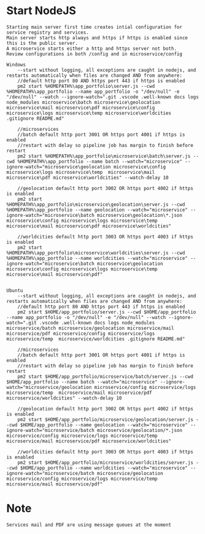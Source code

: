 # Start NodeJS
    
    Starting main server first time creates intial configuration for service registry and services.
    Main server starts http always and https if https is enabled since this is the public server.
    A microservice starts either a http and https server not both.
    Review configurations in both /config and in microservice/config

    Windows
        --start without logging, all exceptions are caught in nodejs, and restarts automatically when files are changed AND from anywhere:
        //default http port 80 AND https port 443 if https is enabled
        pm2 start %HOMEPATH%\app_portfolio\server.js --cwd %HOMEPATH%\app_portfolio --name app_portfolio -o "/dev/null" -e "/dev/null" --watch --ignore-watch=".git .vscode .well-known docs logs node_modules microservice\batch microservice\geolocation microservice\mail microservice\pdf microservice\config microservice\logs microservice\temp microservice\worldcities .gitignore README.md"

        //microservices 
        //batch default http port 3001 OR https port 4001 if https is enabled
        //restart with delay so pipeline job has margin to finish before restart
        pm2 start %HOMEPATH%\app_portfolio\microservice\batch\server.js --cwd %HOMEPATH%\app_portfolio --name batch --watch="microservice" --ignore-watch="microservice\geolocation microservice\config microservice\logs microservice\temp  microservice\mail microservice\pdf microservice\worldcities" --watch-delay 10

        //geolocation default http port 3002 OR https port 4002 if https is enabled
        pm2 start %HOMEPATH%\app_portfolio\microservice\geolocation\server.js --cwd %HOMEPATH%\app_portfolio --name geolocation --watch="microservice" --ignore-watch="microservice\batch microservice\geolocation\*.json microservice\config microservice\logs microservice\temp  microservice\mail microservice\pdf microservice\worldcities"
        
        //worldcities default http port 3003 OR https port 4003 if https is enabled
        pm2 start %HOMEPATH%\app_portfolio\microservice\worldcities\server.js --cwd %HOMEPATH%\app_portfolio --name worldcities --watch="microservice" --ignore-watch="microservice\batch microservice\geolocation microservice\config microservice\logs microservice\temp  microservice\mail microservice\pdf"


    Ubuntu
        --start without logging, all exceptions are caught in nodejs, and restarts automatically when files are changed AND from anywhere:
        //default http port 80 AND https port 443 if https is enabled
        pm2 start $HOME/app_portfolio/server.js --cwd $HOME/app_portfolio --name app_portfolio -o "/dev/null" -e "/dev/null" --watch --ignore-watch=".git .vscode .well-known docs logs node_modules microservice/batch microservice/geolocation microservice/mail microservice/pdf microservice/config microservice/logs microservice/temp  microservice/worldcities .gitignore README.md"

        //microservices
        //batch default http port 3001 OR https port 4001 if https is enabled
        //restart with delay so pipeline job has margin to finish before restart
        pm2 start $HOME/app_portfolio/microservice/batch/server.js --cwd $HOME/app_portfolio --name batch --watch="microservice" --ignore-watch="microservice/geolocation microservice/config microservice/logs microservice/temp  microservice/mail microservice/pdf microservice/worldcities" --watch-delay 10

        //geolocation default http port 3002 OR https port 4002 if https is enabled
        pm2 start $HOME/app_portfolio/microservice/geolocation/server.js --cwd $HOME/app_portfolio --name geolocation --watch="microservice" --ignore-watch="microservice/batch microservice/geolocation/*.json microservice/config microservice/logs microservice/temp  microservice/mail microservice/pdf microservice/worldcities"

        //worldcities default http port 3003 OR https port 4003 if https is enabled
        pm2 start $HOME/app_portfolio/microservice/worldcities/server.js --cwd $HOME/app_portfolio --name worldcities --watch="microservice" --ignore-watch="microservice/batch microservice/geolocation microservice/config microservice/logs microservice/temp  microservice/mail microservice/pdf"

# Note
    Services mail and PDF are using message queues at the moment